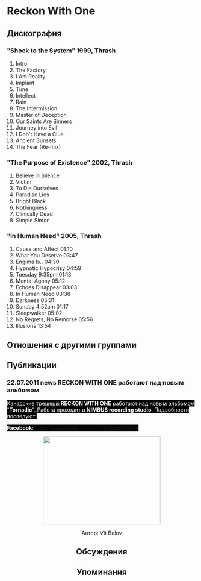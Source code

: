 # Reckon With One



## Дискография

### "Shock to the System" 1999, Thrash

1. Intro    
2. The Factory   
3. I Am Reality    
4. Implant     
5. Time     
6. Intellect     
7. Rain  
8. The Intermission  
9. Master of Deception 
10. Our Saints Are Sinners      
11. Journey into Evil    
12. I Don't Have a Clue 
13. Ancient Sunsets  
14. The Fear (Re-mix)  

### "The Purpose of Existence" 2002, Thrash

1. Believe in Silence    
2. Victim      
3. To Die Ourselves  
4. Paradise Lies   
5. Bright Black 
6. Nothingness   
7. Clinically Dead   
8. Simple Simon  

### "In Human Need" 2005, Thrash

1. Cause and Affect  01:10  
2. What You Deserve  03:47   
3. Engima Is..  04:30
4. Hypnotic Hypocrisy  04:59    
5. Tuesday 9:35pm  01:13    
6. Mental Agony  05:12 
7. Echoes Disappear  03:03    
8. In Human Need  03:38    
9. Darkness  05:31   
10. Sunday 4:52am  01:17  
11. Sleepwalker  05:02 
12. No Regrets, No Remorse  05:56 
13. Illusions  13:54 


## Отношения с другими группами


## Публикации

### 22.07.2011 news RECKON WITH ONE работают над новым альбомом

<P><FONT style="BACKGROUND-COLOR: #000000" color=#ffffff>Канадские трешеры<STRONG> RECKON WITH ONE</STRONG> работают над новым альбомом "<STRONG>Tornadic</STRONG>". Работа проходит в <STRONG>NIMBUS recording studio</STRONG>. Подробности последуют.</FONT></P>
<P><FONT style="BACKGROUND-COLOR: #000000" color=#ffffff><STRONG>Facebook</STRONG>: <A href="http://www.facebook.com/reckonwithone">http://www.facebook.com/reckonwithone</A></FONT></P>
<P><center><IMG height=234 src="/images/news_rus/2011.07/20294.jpg" width=312 border=0></P>
Автор: Vit Belov


## Обсуждения


## Упоминания

